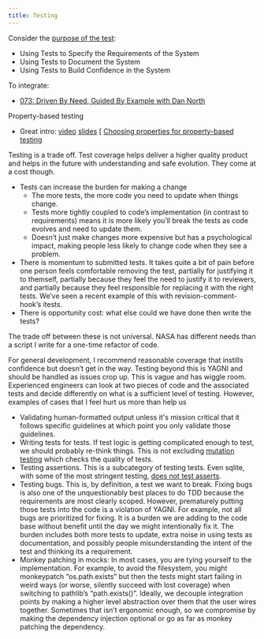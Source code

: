 ```yaml
---
title: Testing
---
```


Consider the [purpose of the test][Why Am I Writing This Test]:
- Using Tests to Specify the Requirements of the System
- Using Tests to Document the System
- Using Tests to Build Confidence in the System

To integrate:
- [073: Driven By Need, Guided By Example with Dan North](https://www.greaterthancode.com/driven-by-need-guided-by-example)

Property-based testing
- Great intro: [video](https://www.youtube.com/watch?v=MYucYon2-lk) [slides](https://speakerdeck.com/pycon2018/hillel-wayne-beyond-unit-tests-taking-your-testing-to-the-next-level?slide=41)
[ [Choosing properties for property-based testing](https://fsharpforfunandprofit.com/posts/property-based-testing-2/)

[Why Am I Writing This Test]: https://keyholesoftware.com/2018/04/16/why-am-i-writing-this-test/


Testing is a trade off.  Test coverage helps deliver a higher quality product and helps in the future with understanding and safe evolution.  They come at a cost though.
- Tests can increase the burden for making a change
  - The more tests, the more code you need to update when things change.
  - Tests more tightly coupled to code’s implementation (in contrast to requirements) means it is more likely you’ll break the tests as code evolves and need to update them.
  - Doesn’t just make changes more expensive but has a psychological impact, making people less likely to change code when they see a problem.
- There is momentum to submitted tests.  It takes quite a bit of pain before one person feels comfortable removing the test, partially for justifying it to themself, partially because they feel the need to justify it to reviewers, and partially because they feel responsible for replacing it with the right tests.  We’ve seen a recent example of this with revision-comment-hook’s itests.
- There is opportunity cost: what else could we have done then write the tests?

The trade off between these is not universal.  NASA has different needs than a script I write for a one-time refactor of code.

For general development, I recommend reasonable coverage that instills confidence but doesn’t get in the way.  Testing beyond this is YAGNI and should be handled as issues crop up.  This is vague and has wiggle room.  Experienced engineers can look at two pieces of code and the associated tests and decide differently on what is a sufficient level of testing.  However, examples of cases that I feel hurt us more than help us
- Validating human-formatted output unless it's mission critical that it follows specific guidelines at which point you only validate those guidelines.
- Writing tests for tests.  If test logic is getting complicated enough to test, we should probably re-think things.  This is not excluding [mutation testing](https://en.wikipedia.org/wiki/Mutation_testing) which checks the quality of tests.
- Testing assertions.  This is a subcategory of testing tests.  Even sqlite, with some of the most stringent testing, [does not test asserts](https://www.sqlite.org/testing.html#coverage_testing_of_defensive_code).
- Testing bugs.  This is, by definition, a test we want to break.  Fixing bugs is also one of the unquestionably best places to do TDD because the requirements are most clearly scoped.  However, prematurely putting those tests into the code is a violation of YAGNI.  For example, not all bugs are prioritized for fixing.  It is a burden we are adding to the code base without benefit until the day we might intentionally fix it.  The burden includes both more tests to update, extra noise in using tests as documentation, and possibly people misunderstanding the intent of the test and thinking its a requirement.
- Monkey patching in mocks: In most cases, you are tying yourself to the implementation.  For example, to avoid the filesystem, you might monkeypatch “os.path.exists” but then the tests might start failing in weird ways (or worse, silently succeed with lost coverage) when switching to pathlib’s “path.exists()”.  Ideally, we decouple integration points by making a higher level abstraction over them that the user wires together.  Sometimes that isn’t ergonomic enough, so we compromise by making the dependency injection optional or go as far as monkey patching the dependency.

